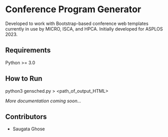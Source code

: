 # Conference Program Generator

Developed to work with Bootstrap-based conference web templates currently in use by MICRO, ISCA, and HPCA. Initially developed for ASPLOS 2023.

## Requirements

Python >= 3.0

## How to Run

python3 gensched.py > <path_of_output_HTML>

*More documentation coming soon...*

## Contributors

- Saugata Ghose 
